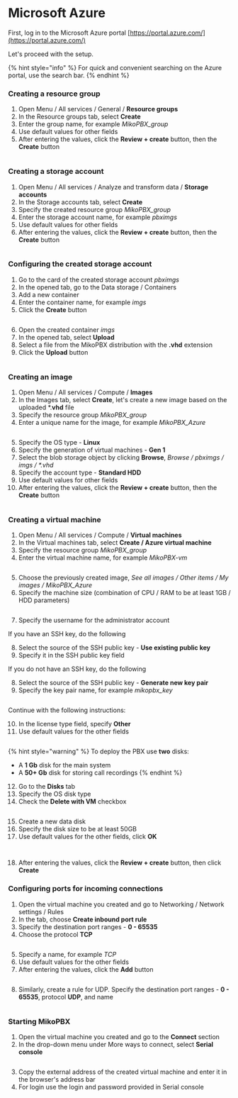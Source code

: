 # Microsoft Azure

First, log in to the Microsoft Azure portal [https://portal.azure.com/](https://portal.azure.com/)

Let's proceed with the setup.

{% hint style="info" %}
For quick and convenient searching on the Azure portal, use the search bar.
{% endhint %}

### Creating a resource group

1. Open Menu / All services / General / **Resource groups**
2. In the Resource groups tab, select **Create**
3. Enter the group name, for example _MikoPBX\_group_
4. Use default values for other fields
5. After entering the values, click the **Review + create** button, then the **Create** button

<figure><img src="../../.gitbook/assets/MikoPBXAzureInstallation_eng_1.png" alt=""><figcaption></figcaption></figure>

### Creating a storage account

1. Open Menu / All services / Analyze and transform data / **Storage accounts**
2. In the Storage accounts tab, select **Create**
3. Specify the created resource group _MikoPBX\_group_
4. Enter the storage account name, for example _pbximgs_
5. Use default values for other fields
6. After entering the values, click the **Review + create** button, then the **Create** button

<figure><img src="../../.gitbook/assets/MikoPBXAzureInstallation_eng_2.png" alt=""><figcaption></figcaption></figure>

### Configuring the created storage account

1. Go to the card of the created storage account _pbximgs_
2. In the opened tab, go to the Data storage / Containers
3. Add a new container
4. Enter the container name, for example _imgs_
5. Click the **Create** button

<figure><img src="../../.gitbook/assets/MikoPBXAzureInstallation_eng_3.png" alt=""><figcaption></figcaption></figure>

6. Open the created container _imgs_
7. In the opened tab, select **Upload**
8. Select a file from the MikoPBX distribution with the **.vhd** extension
9. Click the **Upload** button

<figure><img src="../../.gitbook/assets/MikoPBXAzureInstallation_eng_4.png" alt=""><figcaption></figcaption></figure>

### Creating an image

1. Open Menu / All services / Compute / **Images**
2. In the Images tab, select **Create**, let's create a new image based on the uploaded \*.**vhd** file
3. Specify the resource group _MikoPBX\_group_
4. Enter a unique name for the image, for example _MikoPBX\_Azure_

<figure><img src="../../.gitbook/assets/MikoPBXAzureInstallation_eng_5.png" alt=""><figcaption></figcaption></figure>

5. Specify the OS type - **Linux**
6. Specify the generation of virtual machines - **Gen 1**
7. Select the blob storage object by clicking **Browse**, _Browse / pbximgs / imgs / \*.vhd_
8. Specify the account type - **Standard HDD**
9. Use default values for other fields
10. After entering the values, click the **Review + create** button, then the **Create** button

<figure><img src="../../.gitbook/assets/MikoPBXAzureInstallation_eng_23.png" alt=""><figcaption></figcaption></figure>

### Creating a virtual machine

1. Open Menu / All services / Compute / **Virtual machines**
2. In the Virtual machines tab, select **Create / Azure virtual machine**
3. Specify the resource group _MikoPBX\_group_
4. Enter the virtual machine name, for example _MikoPBX-vm_

<figure><img src="../../.gitbook/assets/MikoPBXAzureInstallation_eng_7.png" alt=""><figcaption></figcaption></figure>

5. Choose the previously created image, _See all images / Other items / My images / MikoPBX\_Azure_
6. Specify the machine size (combination of CPU / RAM to be at least 1GB / HDD parameters)

<figure><img src="../../.gitbook/assets/MikoPBXAzureInstallation_eng_22.png" alt=""><figcaption></figcaption></figure>

7. Specify the username for the administrator account

If you have an SSH key, do the following

8. Select the source of the SSH public key - **Use existing public key**
9. Specify it in the SSH public key field

If you do not have an SSH key, do the following

8. Select the source of the SSH public key - **Generate new key pair**
9. Specify the key pair name, for example _mikopbx\_key_

<figure><img src="../../.gitbook/assets/MikoPBXAzureInstallation_eng_9.png" alt=""><figcaption></figcaption></figure>

Continue with the following instructions:

10. In the license type field, specify **Other**
11. Use default values for the other fields

<figure><img src="../../.gitbook/assets/MikoPBXAzureInstallation_eng_10.png" alt=""><figcaption></figcaption></figure>

{% hint style="warning" %}
To deploy the PBX use **two** disks:

* A **1 Gb** disk for the main system
* A **50+ Gb** disk for storing call recordings
{% endhint %}

12. Go to the **Disks** tab
13. Specify the OS disk type
14. Check the **Delete with VM** checkbox

<figure><img src="../../.gitbook/assets/MikoPBXAzureInstallation_eng_24.png" alt=""><figcaption></figcaption></figure>

15. Create a new data disk
16. Specify the disk size to be at least 50GB
17. Use default values for the other fields, click **OK**

<figure><img src="../../.gitbook/assets/MikoPBXAzureInstallation_eng_12.png" alt=""><figcaption></figcaption></figure>

<figure><img src="../../.gitbook/assets/MikoPBXAzureInstallation_eng_25.png" alt=""><figcaption></figcaption></figure>

18. After entering the values, click the **Review + create** button, then click **Create**

### Configuring ports for incoming connections

1. Open the virtual machine you created and go to Networking / Network settings / Rules
2. In the tab, choose **Create inbound port rule**
3. Specify the destination port ranges - **0 - 65535**
4. Choose the protocol **TCP**

<figure><img src="../../.gitbook/assets/MikoPBXAzureInstallation_eng_26.png" alt=""><figcaption></figcaption></figure>

5. Specify a name, for example _TCP_
6. Use default values for the other fields
7. After entering the values, click the **Add** button

<figure><img src="../../.gitbook/assets/MikoPBXAzureInstallation_eng_27.png" alt=""><figcaption></figcaption></figure>

8. Similarly, create a rule for UDP. Specify the destination port ranges - **0 - 65535**, protocol **UDP**, and name

<figure><img src="../../.gitbook/assets/MikoPBXAzureInstallation_eng_28.png" alt=""><figcaption></figcaption></figure>

### Starting MikoPBX

1. Open the virtual machine you created and go to the **Connect** section
2. In the drop-down menu under More ways to connect, select **Serial console**

<figure><img src="../../.gitbook/assets/MikoPBXAzureInstallation_eng_29.png" alt=""><figcaption></figcaption></figure>

3. Copy the external address of the created virtual machine and enter it in the browser's address bar
4. For login use the login and password provided in Serial console
